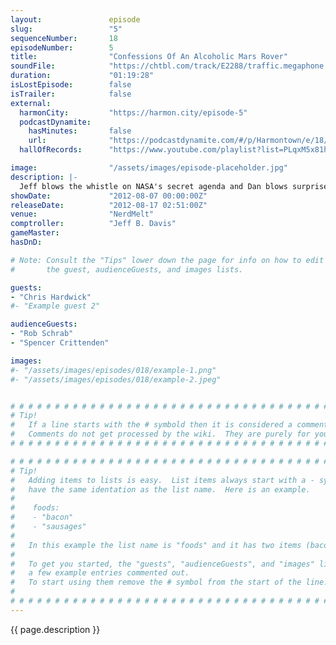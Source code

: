 ```yaml
---
layout:               episode
slug:                 "5"
sequenceNumber:       18
episodeNumber:        5
title:                "Confessions Of An Alcoholic Mars Rover"
soundFile:            "https://chtbl.com/track/E2288/traffic.megaphone.fm/STA8937834520.mp3?updated=1555698703"
duration:             "01:19:28"
isLostEpisode:        false
isTrailer:            false
external:
  harmonCity:         "https://harmon.city/episode-5"
  podcastDynamite:
    hasMinutes:       false
    url:              "https://podcastdynamite.com/#/p/Harmontown/e/18/5"
  hallOfRecords:      "https://www.youtube.com/playlist?list=PLqxM5x81hNOZySzSoNnne7tXKA6SEDs3e"

image:                "/assets/images/episode-placeholder.jpg"
description: |-
  Jeff blows the whistle on NASA's secret agenda and Dan blows surprise guest Chris Hardwick!
showDate:             "2012-08-07 00:00:00Z"
releaseDate:          "2012-08-17 02:51:00Z"
venue:                "NerdMelt"
comptroller:          "Jeff B. Davis"
gameMaster:           
hasDnD:               

# Note: Consult the "Tips" lower down the page for info on how to edit
#       the guest, audienceGuests, and images lists.

guests:
- "Chris Hardwick"
#- "Example guest 2"

audienceGuests:
- "Rob Schrab"
- "Spencer Crittenden"

images:
#- "/assets/images/episodes/018/example-1.png"
#- "/assets/images/episodes/018/example-2.jpeg"


# # # # # # # # # # # # # # # # # # # # # # # # # # # # # # # # # # # # # # # # # # # # #
# Tip!
#   If a line starts with the # symbold then it is considered a comment.
#   Comments do not get processed by the wiki.  They are purely for your information.
# # # # # # # # # # # # # # # # # # # # # # # # # # # # # # # # # # # # # # # # # # # # #

# # # # # # # # # # # # # # # # # # # # # # # # # # # # # # # # # # # # # # # # # # # # #
# Tip!
#   Adding items to lists is easy.  List items always start with a - symbol and have
#   have the same identation as the list name.  Here is an example.
#
#    foods:
#    - "bacon"
#    - "sausages"
#
#   In this example the list name is "foods" and it has two items (bacon, and sausages).
#
#   To get you started, the "guests", "audienceGuests", and "images" lists below have
#   a few example entries commented out.
#   To start using them remove the # symbol from the start of the line.
#
# # # # # # # # # # # # # # # # # # # # # # # # # # # # # # # # # # # # # # # # # # # # #
---
```


<!-- The episode description will be rendered here -->
{{ page.description }}

<!-- Add your content BELOW here -->
<!-- vvvvvvvvvvvvvvvvvvvvvvvvvvv -->




<!-- ^^^^^^^^^^^^^^^^^^^^^^^^^^^ -->
<!-- Add your content ABOVE here -->

<!-- The episode gallery will be rendered here -->